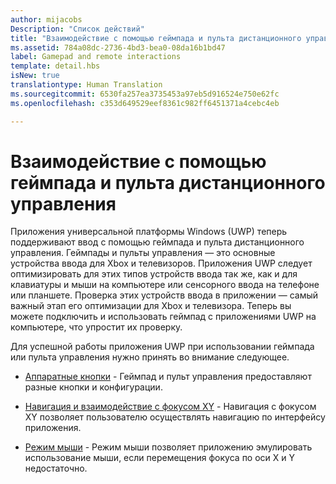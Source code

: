 ```yaml
---
author: mijacobs
Description: "Список действий"
title: "Взаимодействие с помощью геймпада и пульта дистанционного управления"
ms.assetid: 784a08dc-2736-4bd3-bea0-08da16b1bd47
label: Gamepad and remote interactions
template: detail.hbs
isNew: true
translationtype: Human Translation
ms.sourcegitcommit: 6530fa257ea3735453a97eb5d916524e750e62fc
ms.openlocfilehash: c353d649529eef8361c982ff6451371a4cebc4eb

---
```


# Взаимодействие с помощью геймпада и пульта дистанционного управления

Приложения универсальной платформы Windows (UWP) теперь поддерживают ввод с помощью геймпада и пульта дистанционного управления. Геймпады и пульты управления — это основные устройства ввода для Xbox и телевизоров. Приложения UWP следует оптимизировать для этих типов устройств ввода так же, как и для клавиатуры и мыши на компьютере или сенсорного ввода на телефоне или планшете. Проверка этих устройств ввода в приложении — самый важный этап его оптимизации для Xbox и телевизора.
Теперь вы можете подключить и использовать геймпад с приложениями UWP на компьютере, что упростит их проверку.

Для успешной работы приложения UWP при использовании геймпада или пульта управления нужно принять во внимание следующее.

* [Аппаратные кнопки](designing-for-tv.md#hardware-buttons) -
Геймпад и пульт управления предоставляют разные кнопки и конфигурации.

* [Навигация и взаимодействие с фокусом XY](designing-for-tv.md#xy-focus-navigation-and-interaction) -
Навигация с фокусом XY позволяет пользователю осуществлять навигацию по интерфейсу приложения.

* [Режим мыши](designing-for-tv.md#mouse-mode) -
Режим мыши позволяет приложению эмулировать использование мыши, если перемещения фокуса по оси X и Y недостаточно.



<!--HONumber=Aug16_HO3-->


